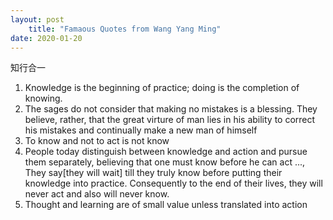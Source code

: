 ```yaml
---
layout: post
    title: "Famaous Quotes from Wang Yang Ming"
date: 2020-01-20
---
```


知行合一
1. Knowledge is the beginning of practice; doing is the completion of knowing.
2. The sages do not consider that making no mistakes is a blessing. They believe, rather, that the great virture of man lies in his ability to correct his mistakes and continually make a new man of himself
3. To know and not to act is not know
4. People today distinguish between knowledge and action and pursue them separately, believing that one must know before he can act ..., They say[they will wait] till they truly know before putting their knowledge into practice. Consequently to the end of their lives, they will never act and also will never know.
5. Thought and learning are of small value unless translated into action
